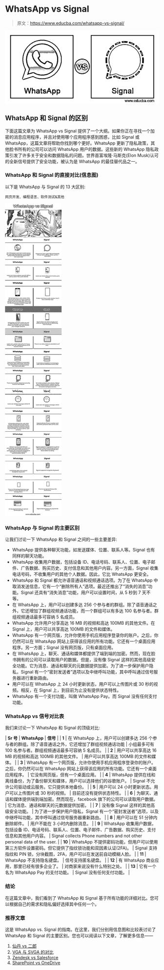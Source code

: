 # WhatsApp vs Signal

> 原文：<https://www.educba.com/whatsapp-vs-signal/>

![WhatsApp vs Signal](img/1f20ff4c8228354bbb57e8a192c83ce0.png)



## WhatsApp 和 Signal 的区别

下面这篇文章为 WhatsApp vs Signal 提供了一个大纲。如果你正在寻找一个加密的消息应用程序，并且对使用哪个应用程序感到困惑，比如 Signal 或 WhatsApp，这篇文章将帮助你找到哪个更好。WhatsApp 更新了隐私政策，其他脸书所有的公司可以访问 WhatsApp 用户的数据。这些新的 WhatsApp 隐私政策引发了许多关于安全和数据隐私的问题。世界首富埃隆·马斯克(Elon Musk)认可的全新信号提供了安全功能，被认为是 WhatsApp 的最佳替代品之一。

### WhatsApp 和 Signal 的直接对比(信息图)

以下是 WhatsApp 与 Signal 的 13 大区别:

<small>网页开发、编程语言、软件测试&其他</small>

![WhatsApp-vs-Signal-info](img/012aa5f0614c4a10b8ccf46c3ba16953.png)



### WhatsApp 与 Signal 的主要区别

让我们讨论一下 WhatsApp 和 Signal 之间的一些主要差异:

*   WhatsApp 提供各种聊天功能，如发送媒体、位置、联系人等。Signal 也有同样的聊天功能。
*   WhatsApp 收集用户数据，包括设备 ID、电话号码、联系人、位置、电子邮件、广告数据、购买历史、支付信息和其他用户内容。另一方面，Signal 收集电话号码，不收集用户的其他个人数据。因此，它比 WhatsApp 更安全。
*   WhatsApp 和 Signal 都允许语音通话和视频通话选项。为了在 WhatsApp 中取消发送信息，它有一个“删除所有人”选项。最近还推出了“消失的消息”功能。Signal 还具有“消失消息”功能，用户可以设置时间，从 5 秒到 7 天不等。
*   在 WhatsApp 上，用户可以创建多达 256 个参与者的群组。除了语音通话之外，它还增加了群组视频通话功能，而一个群组可以有多达 100 名参与者。群组视频通话最多可容纳 5 名成员。
*   WhatsApp 允许用户分享高达 16 MB 的视频和高达 100MB 的其他文件。在 Signal 上，用户可以共享高达 100MB 的文件和媒体。
*   WhatsApp 有一个网页版，允许你使用手机应用程序登录你的账户。之后，你仍然可以在 WhatsApp 网站上获得该应用的所有功能。它还有一个桌面应用程序。另一方面；Signal 没有网页版，只有桌面应用。
*   在 WhatsApp 上，聊天、通话和媒体都提供了端到端的加密。然而，现在脸书拥有的公司可以读取用户的数据。但是，没有像 Signal 这样的其他高级安全功能。它为消息、通话和聊天的元数据提供加密。为了进一步保护用户隐私，Signal 有一个“密封发送者”选项以及中继呼叫功能，其中呼叫通过信号服务器进行重新路由。
*   用户可以在 WhatsApp 上 24 小时更新状态，用户可以上传图片或 30 秒的视频。相反，在 Signal 上，到目前为止没有提供状态特性。
*   WhatsApp 有一个支付功能，叫做 WhatsApp Pay。而 Signal 没有任何支付功能。

### WhatsApp vs 信号对比表

我们来讨论一下 WhatsApp 和 Signal 的顶级对比:

| **Sr 号** | **WhatsApp** | **信号** |
| **1** | 在 WhatsApp 上，用户可以创建多达 256 个参与者的群组。除了语音通话之外，它还增加了群组视频通话功能 | 小组最多可有 100 名参与者。群组视频通话最多可容纳 5 名成员。 |
| **2** | 用户可以共享高达 16 MB 的视频和高达 100MB 的其他文件。 | 用户可以共享高达 100MB 的文件和媒体。 |
| **3** | WhatsApp 有一个网页版，允许你使用手机应用程序登录你的账户。之后，你仍然可以在 WhatsApp 网站上获得该应用的所有功能。它还有一个桌面应用程序。 | 它没有网页版，但有一个桌面应用。 |
| **4** | WhatsApp 提供在线和离线备份，为了备份聊天和媒体，用户可以选择他们的谷歌账户。 | Signal 不允许公司驱动或云服务。它只提供本地备份。 |
| **5** | 用户可以 24 小时更新状态。用户可以上传图片或 30 秒的视频。 | 目前还没有提供状态特性。 |
| **6** | 为聊天、通话和媒体提供端到端加密。然而现在，facebook 旗下的公司可以读取用户数据。 | 它为消息、通话和聊天的元数据提供加密。 |
| **7** | 没有像 Signal 这样的其他高级安全功能。 | 为了进一步保护用户隐私，Signal 有一个“密封发送者”选项，以及中继呼叫功能，其中呼叫通过信号服务器重新路由。 |
| **8** | 用户可以在 51 分钟内删除邮件。 | 用户不能在 3 小时内删除消息。 |
| **9** | WhatsApp 收集用户数据，包括设备 ID、电话号码、联系人、位置、电子邮件、广告数据、购买历史、支付信息和其他用户内容。 | Signal collects Phone numbers and not other personal data of the user. |
| **10** | WhatsApp 不提供密码功能，但用户可以使用第三方软件设置密码。但它提供了指纹锁功能和双因素认证(2FA)。 | Signal 支持指纹和 PIN 锁，分块截图，2FA，用户可以在发送前自动模糊人脸。 |
| **11** | WhatsApp 不支持隐名键盘。 | 信号支持匿名键盘。 |
| **12** | 有 WhatsApp 商业应用，那里已经有很多企业了。 | 对商家来说没有什么特别之处。 |
| **13** | 它有一个名为 WhatsApp Pay 的支付功能。 | Signal 没有任何支付功能。 |

### 结论

在这篇文章中，我们看到了 WhatsApp 和 Signal 基于所有功能的详细对比。您可以根据自己的需求和隐私偏好选择其中任何一个。

### 推荐文章

这是 WhatsApp vs. Signal 的指南。在这里，我们分别用信息图和比较表讨论了 WhatsApp 和 Signal 的主要区别。您也可以阅读以下文章，了解更多信息——

1.  [仙丹 vs 二郎](https://www.educba.com/elixir-vs-erlang/)
2.  [VGA 与 SVGA 的对比](https://www.educba.com/vga-vs-svga/)
3.  [Zendesk vs Salesforce](https://www.educba.com/zendesk-vs-salesforce/)
4.  [SharePoint vs OneDrive](https://www.educba.com/sharepoint-vs-onedrive/)





